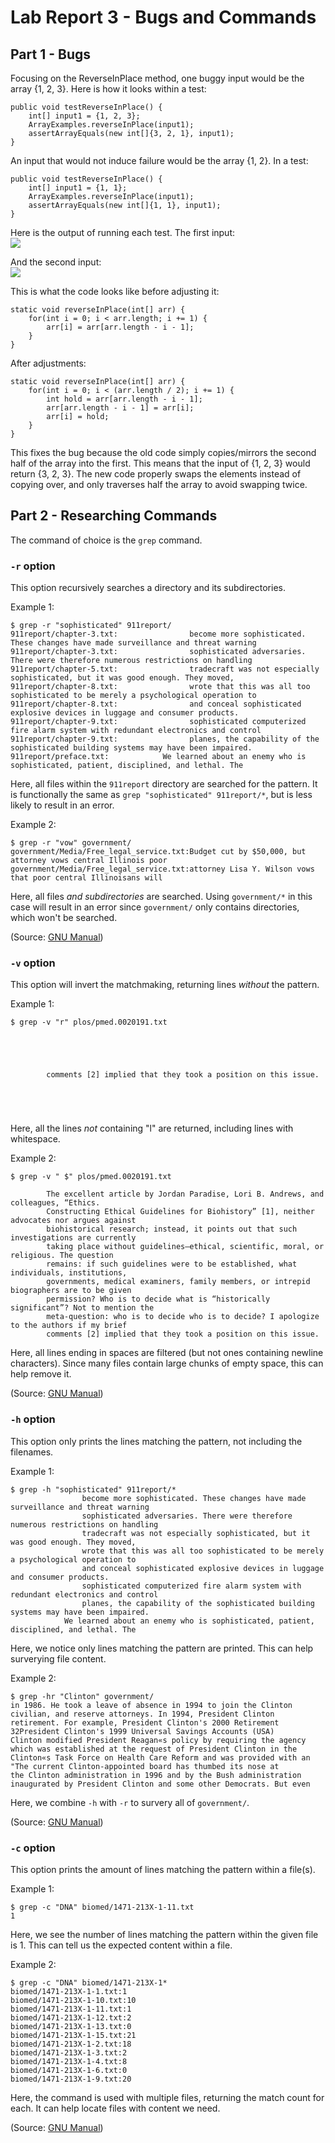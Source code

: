 # Lab Report 3 - Bugs and Commands

## Part 1 - Bugs
Focusing on the ReverseInPlace method, one buggy input would be the array {1, 2, 3}. Here is how it looks within a test:
```
public void testReverseInPlace() {
	int[] input1 = {1, 2, 3};
	ArrayExamples.reverseInPlace(input1);
	assertArrayEquals(new int[]{3, 2, 1}, input1);
}
```

An input that would not induce failure would be the array {1, 2}. In a test:
```
public void testReverseInPlace() {
	int[] input1 = {1, 1};
	ArrayExamples.reverseInPlace(input1);
	assertArrayEquals(new int[]{1, 1}, input1);
}
```

Here is the output of running each test. The first input:  
![](images/lab-3/first_input.png)

And the second input:  
![](images/lab-3/second_input.png)

This is what the code looks like before adjusting it:
```
static void reverseInPlace(int[] arr) {
    for(int i = 0; i < arr.length; i += 1) {
        arr[i] = arr[arr.length - i - 1];
    }
}
```

After adjustments:
```
static void reverseInPlace(int[] arr) {
    for(int i = 0; i < (arr.length / 2); i += 1) {
        int hold = arr[arr.length - i - 1];
        arr[arr.length - i - 1] = arr[i];
        arr[i] = hold;
    }
}
```

This fixes the bug because the old code simply copies/mirrors the second half of the array into the first. This means that the input of {1, 2, 3} would return {3, 2, 3}. The new code properly swaps the elements instead of copying over, and only traverses half the array to avoid swapping twice.

## Part 2 - Researching Commands

The command of choice is the `grep` command. 

### `-r` option  
This option recursively searches a directory and its subdirectories. 

Example 1:  
```
$ grep -r "sophisticated" 911report/
911report/chapter-3.txt:                become more sophisticated. These changes have made surveillance and threat warning
911report/chapter-3.txt:                sophisticated adversaries. There were therefore numerous restrictions on handling
911report/chapter-5.txt:                tradecraft was not especially sophisticated, but it was good enough. They moved,
911report/chapter-8.txt:                wrote that this was all too sophisticated to be merely a psychological operation to
911report/chapter-8.txt:                and conceal sophisticated explosive devices in luggage and consumer products.
911report/chapter-9.txt:                sophisticated computerized fire alarm system with redundant electronics and control
911report/chapter-9.txt:                planes, the capability of the sophisticated building systems may have been impaired.
911report/preface.txt:            We learned about an enemy who is sophisticated, patient, disciplined, and lethal. The
```
Here, all files within the `911report` directory are searched for the pattern. It is functionally the same as `grep "sophisticated" 911report/*`, but is less likely to result in an error.   

Example 2:
```
$ grep -r "vow" government/
government/Media/Free_legal_service.txt:Budget cut by $50,000, but attorney vows central Illinois poor
government/Media/Free_legal_service.txt:attorney Lisa Y. Wilson vows that poor central Illinoisans will
```
Here, all files *and subdirectories* are searched. Using `government/*` in this case will result in an error since `government/` only contains directories, which won't be searched.  

(Source: [GNU Manual](https://www.gnu.org/software/grep/manual/grep.html))

### `-v` option
This option will invert the matchmaking, returning lines *without* the pattern.  

Example 1:
```
$ grep -v "r" plos/pmed.0020191.txt





        comments [2] implied that they took a position on this issue.





```
Here, all the lines *not* containing "l" are returned, including lines with whitespace.   

Example 2:
```
$ grep -v " $" plos/pmed.0020191.txt

        The excellent article by Jordan Paradise, Lori B. Andrews, and colleagues, “Ethics.
        Constructing Ethical Guidelines for Biohistory” [1], neither advocates nor argues against
        biohistorical research; instead, it points out that such investigations are currently
        taking place without guidelines—ethical, scientific, moral, or religious. The question
        remains: if such guidelines were to be established, what individuals, institutions,
        governments, medical examiners, family members, or intrepid biographers are to be given
        permission? Who is to decide what is “historically significant”? Not to mention the
        meta-question: who is to decide who is to decide? I apologize to the authors if my brief
        comments [2] implied that they took a position on this issue.

```
Here, all lines ending in spaces are filtered (but not ones containing newline characters). Since many files contain large chunks of empty space, this can help remove it.  

(Source: [GNU Manual](https://www.gnu.org/software/grep/manual/grep.html))

### `-h` option
This option only prints the lines matching the pattern, not including the filenames. 

Example 1:
```
$ grep -h "sophisticated" 911report/*
                become more sophisticated. These changes have made surveillance and threat warning
                sophisticated adversaries. There were therefore numerous restrictions on handling
                tradecraft was not especially sophisticated, but it was good enough. They moved,
                wrote that this was all too sophisticated to be merely a psychological operation to
                and conceal sophisticated explosive devices in luggage and consumer products.
                sophisticated computerized fire alarm system with redundant electronics and control
                planes, the capability of the sophisticated building systems may have been impaired.
            We learned about an enemy who is sophisticated, patient, disciplined, and lethal. The
```
Here, we notice only lines matching the pattern are printed. This can help surverying file content.  

Example 2:
```
$ grep -hr "Clinton" government/
in 1986. He took a leave of absence in 1994 to join the Clinton
civilian, and reserve attorneys. In 1994, President Clinton
retirement. For example, President Clinton's 2000 Retirement
32President Clinton's 1999 Universal Savings Accounts (USA)
Clinton modified President Reagan«s policy by requiring the agency
which was established at the request of President Clinton in the
Clinton«s Task Force on Health Care Reform and was provided with an
"The current Clinton-appointed board has thumbed its nose at
the Clinton administration in 1996 and by the Bush administration
inaugurated by President Clinton and some other Democrats. But even
```
Here, we combine `-h` with `-r` to survery all of `government/`.  

(Source: [GNU Manual](https://www.gnu.org/software/grep/manual/grep.html))

### `-c` option
This option prints the amount of lines matching the pattern within a file(s).  

Example 1:
```
$ grep -c "DNA" biomed/1471-213X-1-11.txt
1
```
Here, we see the number of lines matching the pattern within the given file is 1. This can tell us the expected content within a file.  

Example 2:
```
$ grep -c "DNA" biomed/1471-213X-1*
biomed/1471-213X-1-1.txt:1
biomed/1471-213X-1-10.txt:10
biomed/1471-213X-1-11.txt:1
biomed/1471-213X-1-12.txt:2
biomed/1471-213X-1-13.txt:0
biomed/1471-213X-1-15.txt:21
biomed/1471-213X-1-2.txt:18
biomed/1471-213X-1-3.txt:2
biomed/1471-213X-1-4.txt:8
biomed/1471-213X-1-6.txt:0
biomed/1471-213X-1-9.txt:20
```
Here, the command is used with multiple files, returning the match count for each. It can help locate files with content we need.  

(Source: [GNU Manual](https://www.gnu.org/software/grep/manual/grep.html))